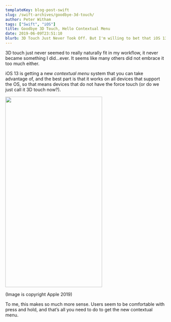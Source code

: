 ```yaml
---
templateKey: blog-post-swift
slug: /swift-archives/goodbye-3d-touch/
author: Peter Witham
tags: ["Swift", "iOS"]
title: Goodbye 3D Touch, Hello Contextual Menu
date: 2019-06-09T23:51:10
blurb: 3D Touch Just Never Took Off. But I'm willing to bet that iOS 13's new contextual menu system gets a warmer reception.
---
```


3D touch just never seemed to really naturally fit in my workflow, it never became something I did…ever. It seems like many others did not embrace it too much either.

iOS 13 is getting a new _contextual menu_ system that you can take advantage of, and the best part is that it works on all devices that support the OS, so that means devices that do not have the force touch (or do we just call it 3D touch now?).

<img src="/img/post_images/Capto_Capture-2019-06-09_11-41-17_PM-152x300.png" alt="" width="304" height="600"/>

(Image is copyright Apple 2019)

To me, this makes so much more sense. Users seem to be comfortable with press and hold, and that’s all you need to do to get the new contextual menu.
